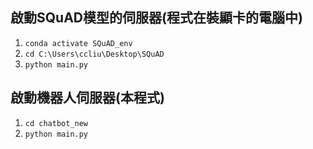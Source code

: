 ## 啟動SQuAD模型的伺服器(程式在裝顯卡的電腦中)
1. `conda activate SQuAD_env`
2. `cd C:\Users\ccliu\Desktop\SQuAD`
3. `python main.py`
## 啟動機器人伺服器(本程式)
1. `cd chatbot_new`
2. `python main.py`
